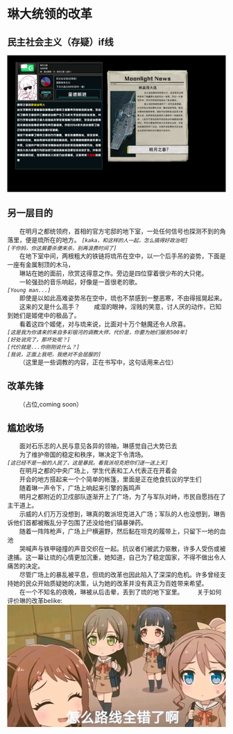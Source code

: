 # 琳大统领的改革 
## 民主社会主义（存疑）if线
![如果你能看到这个说明,那就是图片根本加载不出来](https://github.com/TKPniaDevelopmentDepartment/TKPnia-Shit-Production-Department/blob/main/images/番外篇4-1.png)
## 另一层目的
&emsp;&emsp;在明月之都统领府，首相的官方宅邸的地下室，一处任何信号也探测不到的角落里，便是琉所在的地方。 
*```[kaka，和这样的人一起，怎么搞得好政治呢]```*  
*```[干你妈，你这屑要杀便来杀，别再浪费时间了]```*  
&emsp;&emsp;在地下室中间，两根粗大的铁链将琉吊在空中，以一个后手吊的姿势，下面是一座有金属制顶的木马，  
&emsp;&emsp;琳站在她的面前，欣赏这得意之作。旁边是四位穿着很少布的大只佬。  
&emsp;&emsp;一轮强劲的音乐响起，好像是一首很老的歌。  
*```[Young man...]```*  
&emsp;&emsp;即使是以如此高难姿势吊在空中，琉也不禁感到一整恶寒，不由得摇晃起来。  
&emsp;&emsp;这来的又是什么高手？
&emsp;&emsp;咸湿的眼神，淫贱的笑意，讨人厌的动作，已知到她们是姬佬中的极品了。  
&emsp;&emsp;看着这四个姬佬，对与琉来说，比面对十万个魅魔还令人欣喜。  
*```[这是我为你请来的来自多彩银河的调教大师，代价是，你要为她们服务500年]```*  
*```[好处说完了，那坏处呢？]```*  
*```[代价就是...你刚刚说什么？]```*  
*```[我说，正面上我吧，我绝对不会屈服的]```*  
&emsp;&emsp;（这里是一些调教的内容，正在书写中，这句话用来占位）  
## 改革先锋
&emsp;&emsp;（占位,coming soon）  
## 尴尬收场
&emsp;&emsp;面对石乐志的人民与意见各异的领袖，琳感觉自己大势已去  
&emsp;&emsp;为了维护帝国的稳定和秩序，琳决定下令清场。  
*```[这已经不是一般的人民了，这是暴民。看我派坦克把你们逐一送上天]```*  
&emsp;&emsp;在明月之都的中央广场上，学生代表和工人代表正在开着会  
&emsp;&emsp;开会的地方搭起来一个个简单的帐篷，里面是正在绝食抗议的学生们  
&emsp;&emsp;随着琳一声令下，广场上响起来引擎的轰鸣声  
&emsp;&emsp;明月之都附近的卫戍部队逐渐开上了广场，为了与军队对峙，市民自愿挡在了主干道上。    
&emsp;&emsp;示威的人们万万没想到，琳真的敢派坦克进入广场；军队的人也没想到，琳告诉他们首都被叛乱分子包围了还没给他们镇暴弹药。  
&emsp;&emsp;随着一阵阵枪声，广场上尸横遍野，然后黏在坦克的履带上，只留下一地的血池  
&emsp;&emsp;哭喊声与铁甲碰撞的声音交织在一起。抗议者们被武力驱散，许多人受伤或被逮捕。这一幕让琉的心情更加沉重，她知道，自己为了稳定国家，不得不做出令人痛苦的决定。  
&emsp;&emsp;尽管广场上的暴乱被平息，但琉的改革也因此陷入了深深的危机。许多曾经支持她的民众开始质疑她的决策，认为她的改革并没有真正为百姓带来希望。  
&emsp;&emsp;在一个不知名的夜晚，琳被从后击晕，丢到了琉的地下室里。
&emsp;&emsp;关于如何评价琳的改革belike:  
![如果你能看到这个说明,那就是图片根本加载不出来](https://github.com/TKPniaDevelopmentDepartment/TKPnia-Shit-Production-Department/blob/main/images/调整航线.png)
